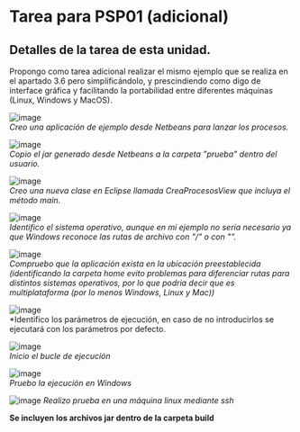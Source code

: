 # Tarea para PSP01 (adicional)
## Detalles de la tarea de esta unidad.

Propongo como tarea adicional realizar el mismo ejemplo que se realiza en el apartado 3.6 pero simplificándolo, y prescindiendo como digo de interface gráfica y facilitando la portabilidad entre diferentes máquinas (Linux, Windows y MacOS).


![image](https://user-images.githubusercontent.com/44543081/47952969-1b7bca80-df77-11e8-9aa8-8f3a79c8b607.png)  
*Creo una aplicación de ejemplo desde Netbeans para lanzar los procesos.*


![image](https://user-images.githubusercontent.com/44543081/47953003-95ac4f00-df77-11e8-9ad9-233868f5cb53.png)  
*Copio el jar generado desde Netbeans a la carpeta "prueba" dentro del usuario.*


![image](https://user-images.githubusercontent.com/44543081/47953072-431f6280-df78-11e8-9664-e7113a083f66.png)  
*Creo una nueva clase en Eclipse llamada CreaProcesosView que incluya el método main.*


![image](https://user-images.githubusercontent.com/44543081/47953080-8083f000-df78-11e8-84e0-55e05886c587.png)  
*Identifico el sistema operativo, aunque en mi ejemplo no sería necesario ya que Windows reconoce las rutas de archivo con "/" o con "\".*


![image](https://user-images.githubusercontent.com/44543081/47953100-cd67c680-df78-11e8-808b-9984d170f5b4.png)  
*Compruebo que la aplicación exista en la ubicación preestablecida (identificando la carpeta home evito problemas para diferenciar rutas para distintos sistemas operativos, por lo que podria decir que es multiplataforma (por lo menos Windows, Linux y Mac))*


![image](https://user-images.githubusercontent.com/44543081/47953113-fdaf6500-df78-11e8-944a-1412e2be4eff.png)  
*Identifico los parámetros de ejecución, en caso de no introducirlos se ejecutará con los parámetros por defecto.


![image](https://user-images.githubusercontent.com/44543081/47953118-29cae600-df79-11e8-8f90-df9c4a50f91f.png)  
*Inicio el bucle de ejecución*


![image](https://user-images.githubusercontent.com/44543081/47953167-efae1400-df79-11e8-9182-2c0f2bbd33eb.png)  
*Pruebo la ejecución en Windows*


![image](https://user-images.githubusercontent.com/44543081/47953371-0b66e980-df7d-11e8-8deb-30b3a8883aad.png)
*Realizo prueba en una máquina linux mediante ssh*

**Se incluyen los archivos jar dentro de la carpeta build**
